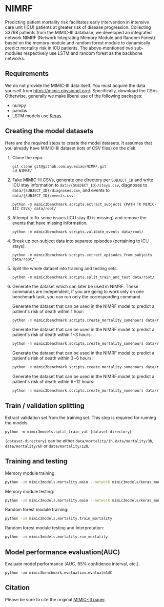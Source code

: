 NIMRF
=========================


Predicting patient mortality risk facilitates early intervention in intensive care unit (ICU) patients at greater risk of disease progression. Collecting 33798 patients from the MIMIC-III database, we developed an integrated network NIMRF (Network Integrating Memory Module and Random Forest) based on the memory module and random forest module to dynamically predict mortality risk in ICU patients. The above-mentioned two sub-modules respectively use LSTM and random forest as the backbone networks.


## Requirements
We do not provide the MIMIC-III data itself. You must acquire the data yourself from https://mimic.physionet.org/. Specifically, download the CSVs. Otherwise, generally we make liberal use of the following packages:

- numpy
- pandas
- LSTM models use [Keras](https://keras.io/).


## Creating the model datasets
Here are the required steps to create the model datasets. It assumes that you already have MIMIC-III dataset (lots of CSV files) on the disk.

1. Clone the repo.

       git clone git@github.com:wyuexiao/NIMRF.git
       cd NIMRF/
    
2. Take MIMIC-III CSVs, generate one directory per `SUBJECT_ID` and write ICU stay information to `data/{SUBJECT_ID}/stays.csv`, diagnoses to `data/{SUBJECT_ID}/diagnoses.csv`, and events to `data/{SUBJECT_ID}/events.csv`.

       python -m mimic3benchmark.scripts.extract_subjects {PATH TO MIMIC-III CSVs} data/root/

3. Attempt to fix some issues (ICU stay ID is missing) and remove the events that have missing information. 

       python -m mimic3benchmark.scripts.validate_events data/root/

4. Break up per-subject data into separate episodes (pertaining to ICU stays). 

       python -m mimic3benchmark.scripts.extract_episodes_from_subjects data/root/

5. Split the whole dataset into training and testing sets.

       python -m mimic3benchmark.scripts.split_train_and_test data/root/
	
6. Generate the dataset which can later be used in NIMRF. These commands are independent, if you are going to work only on one benchmark task, you can run only the corresponding command.

	Generate the dataset that can be used in the NIMRF model to predict a patient's risk of death within 1 hour:
	```bash
	python -m mimic3benchmark.scripts.create_mortality_somehours data/root/ data/mortality/1h/ 1
	```

	Generate the dataset that can be used in the NIMRF model to predict a patient's risk of death within 1~3 hours:
	```bash
	python -m mimic3benchmark.scripts.create_mortality_somehours data/root/ data/mortality/3h/ 3
	```

	Generate the dataset that can be used in the NIMRF model to predict a patient's risk of death within 3~6 hours:
	```bash
	python -m mimic3benchmark.scripts.create_mortality_somehours data/root/ data/mortality/6h/ 6
	```

	Generate the dataset that can be used in the NIMRF model to predict a patient's risk of death within 6~12 hours:
	```bash
	python -m mimic3benchmark.scripts.create_mortality_somehours data/root/ data/mortality/12h/ 12
	```


## Train / validation splitting
Extract validation set from the training set. This step is required for running the models.
```
python -m mimic3models.split_train_val {dataset-directory}
```     
       
`{dataset-directory}` can be either `data/mortality/1h`, `data/mortality/3h`, `data/mortality/6h` or `data/mortality/12h`.


## Training and testing
Memory module training:
```bash
python -um mimic3models.mortality.main --network mimic3models/keras_models/lstm.py --dim 16 --timestep 1.0 --depth 2 --dropout 0.3 --mode train --batch_size 8 --output_dir mimic3models/mortality
```

	   
Memory module testing:
```bash
python -um mimic3models.mortality.main --network mimic3models/keras_models/lstm.py --dim 16 --timestep 1.0 --depth 2 --dropout 0.3 --mode test --batch_size 1 --normalizer_state mimic3models/mortality/ihm_ts1.0.input_str_previous.start_time_zero.normalizer --load_state {model-directory} --data {test dataset-directory}
```


Random forest module training:
```bash
python -um mimic3models.mortality.train_mortality
```
Random forest module testing and Interpretation:
```bash
python -um mimic3models.mortality.run_mortality
```
## Model performance evaluation(AUC)
Evaluate model performance (AUC, 95% confidence interval, etc.).
```
python -um mimic3benchmark.evaluation.evaluateAUC
```

## Citation
Please be sure to cite the original [MIMIC-III paper](http://www.nature.com/articles/sdata201635).

